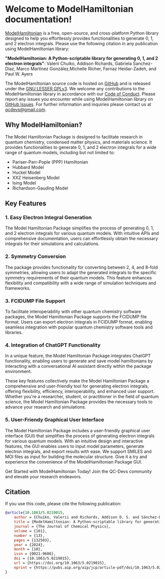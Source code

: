 <!-- #region -->
# Welcome to ModelHamiltonian documentation! 

[ModelHamiltonian](https://github.com/theochem/ModelHamiltonian.git) is a free, open-source, and cross-platform Python library designed to help you effortlessly provides functionalities to generate 0, 1, and 2 electron integrals. Please use the following citation in any publication using ModelHamiltonian library:

**"ModelHamiltonian: A Python-scriptable library for generating 0, 1, and 2 electron integrals"**:
Valerii Chuiko, Addison Richards, Gabriela Sanchez-Diaz, Marco Martínez González,Michelle Richer, Farnaz Heidar-Zadeh, and Paul W. Ayers


The ModelHamiltonian source code is hosted on [GitHub](https://github.com/theochem/ModelHamiltonian.git) and is released under the [GNU LESSER GPLv3](https://github.com/theochem/ModelHamiltonian/blob/main/LICENSE.md). We welcome any contributions to the ModelHamiltonian library in accordance with our [Code of Conduct](https://qcdevs.org/guidelines/qcdevs_code_of_conduct/). Please report any issues you encounter while using ModelHamiltonian library on [GitHub Issues](https://github.com/theochem/ModelHamiltonian/issues). For further information and inquiries please contact us at qcdevs@gmail.com.

## Why ModelHamiltonian?
The Model Hamiltonian Package is designed to facilitate research in quantum chemistry, condensed matter physics, and materials science. It provides functionalities to generate 0, 1, and 2 electron integrals for a wide range of quantum models, including but not limited to:

- Pariser-Parr-Pople (PPP) Hamiltonian
- Hubbard Model
- Huckel Model 
- XXZ Heisenberg Model
- Ising Model
- Richardson-Gauding Model

## Key Features

### 1. Easy Electron Integral Generation

The Model Hamiltonian Package simplifies the process of generating 0, 1, and 2 electron integrals for various quantum models. With intuitive APIs and comprehensive documentation, users can effortlessly obtain the necessary integrals for their simulations and calculations.

### 2. Symmetry Conversion

The package provides functionality for converting between 2, 4, and 8-fold symmetries, allowing users to adapt the generated integrals to the specific symmetry requirements of their quantum models. This feature enhances flexibility and compatibility with a wide range of simulation techniques and frameworks.

### 3. FCIDUMP File Support

To facilitate interoperability with other quantum chemistry software packages, the Model Hamiltonian Package supports the FCIDUMP file format. Users can export electron integrals in FCIDUMP format, enabling seamless integration with popular quantum chemistry software tools and libraries.

### 4. Integration of ChatGPT Functionality

In a unique feature, the Model Hamiltonian Package integrates ChatGPT functionality, enabling users to generate and save model hamiltonians by interacting with a conversational AI assistant directly within the package environment.

These key features collectively make the Model Hamiltonian Package a comprehensive and user-friendly tool for generating electron integrals, offering flexibility, efficiency, interoperability, and enhanced user support. Whether you're a researcher, student, or practitioner in the field of quantum science, the Model Hamiltonian Package provides the necessary tools to advance your research and simulations.

### 5. User-Friendy Graphical User Interface

The Model Hamiltonian Package includes a user-friendly graphical user interface (GUI) that simplifies the process of generating electron integrals for various quantum models. With an intuitive design and interactive features, the GUI enables users to input model parameters, generate electron integrals, and export results with ease. We support SMILES and MOl files as input for building the molecular structure. Give it a try and experience the convenience of the ModelHamiltonian Package GUI.

Get Started with ModelHamiltonian Today!
Join the QC-Devs community and elevate your research endeavors.

## Citation
If you use this code, please cite the following publication:

```bibtex
@article{10.1063/5.0219015,
    author = {Chuiko, Valerii and Richards, Addison D. S. and Sánchez-Díaz, Gabriela and Martínez-González, Marco and Sanchez, Wesley and B. Da Rosa, Giovanni and Richer, Michelle and Zhao, Yilin and Adams, William and Johnson, Paul A. and Heidar-Zadeh, Farnaz and Ayers, Paul W.},
    title = {ModelHamiltonian: A Python-scriptable library for generating 0-, 1-, and 2-electron integrals},
    journal = {The Journal of Chemical Physics},
    volume = {161},
    number = {13},
    pages = {132503},
    year = {2024},
    month = {10},
    issn = {0021-9606},
    doi = {10.1063/5.0219015},
    url = {https://doi.org/10.1063/5.0219015},
    eprint = {https://pubs.aip.org/aip/jcp/article-pdf/doi/10.1063/5.0219015/20195032/132503\_1\_5.0219015.pdf},
}
```

<!-- #endregion -->